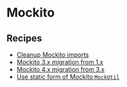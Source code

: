 # Mockito

## Recipes

* [Cleanup Mockito imports](broken-reference)
* [Mockito 3.x migration from 1.x](broken-reference)
* [Mockito 4.x migration from 3.x](broken-reference)
* [Use static form of Mockito `MockUtil`](broken-reference)
